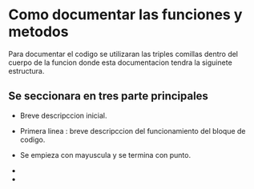 # Como documentar las funciones y metodos

Para documentar el codigo se utilizaran las triples comillas dentro del cuerpo de la funcion donde esta documentacion tendra la siguinete estructura.

## Se seccionara en tres parte principales

- Breve descripccion inicial.  

- Primera linea : breve descripccion del funcionamiento del bloque de codigo.
- Se empieza con mayuscula y se termina con punto.
- 
- 